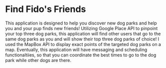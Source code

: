 # Find Fido's Friends
This application is designed to help you discover new dog parks and help you and your pup finds new friends! Utilizing Google Place API to pinpoint your top three dog parks, this application will find other users that go to the same dog parks as you and will show their top three dog parks of choice! I used the MapBox API to display exact points of the targeted dog parks on a map. Eventually, this application will have messaging and scheduling functionaltiies, so that you can coordinate the best times to go to the dog park while other dogs are there. 
